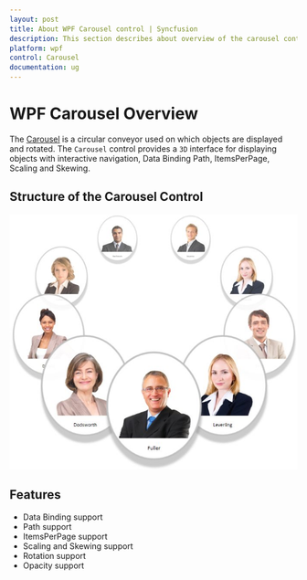 ```yaml
---
layout: post
title: About WPF Carousel control | Syncfusion
description: This section describes about overview of the carousel control and its basic feature supports and its structure.
platform: wpf
control: Carousel
documentation: ug
---
```


# WPF Carousel Overview

The [Carousel](https://help.syncfusion.com/cr/wpf/Syncfusion.Windows.Shared.Carousel.html) is a circular conveyor used on which objects are displayed and rotated. The `Carousel` control provides a `3D` interface for displaying objects with interactive navigation, Data Binding Path, ItemsPerPage, Scaling and Skewing.

## Structure of the Carousel Control

![wpf carousel control structure](Getting-Started_images/Getting-Started_img1.jpeg)

## Features

* Data Binding support
* Path support
* ItemsPerPage support
* Scaling and Skewing support
* Rotation support
* Opacity support


